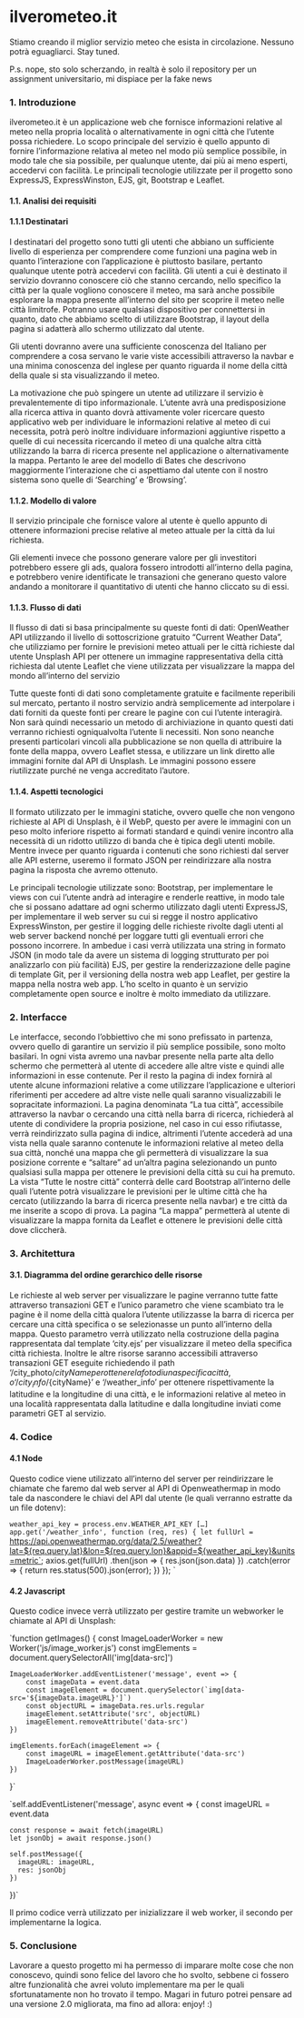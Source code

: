 # ilverometeo.it
Stiamo creando il miglior servizio meteo che esista in circolazione.
Nessuno potrà eguagliarci.
Stay tuned.

P.s. nope, sto solo scherzando, in realtà è solo il repository per un assignment universitario, mi dispiace per la fake news

### 1. Introduzione

ilverometeo.it è un applicazione web che fornisce informazioni relative al meteo nella propria località o alternativamente in ogni città che l’utente possa richiedere.
Lo scopo principale del servizio è quello appunto di fornire l’informazione relativa al meteo nel modo più semplice possibile, in modo tale che sia possibile, per qualunque utente, dai più ai meno esperti, accedervi con facilità.
Le principali tecnologie utilizzate per il progetto sono ExpressJS, ExpressWinston, EJS, git, Bootstrap e Leaflet.
 
#### 1.1. 		Analisi dei requisiti
#### 1.1.1		Destinatari

I destinatari del progetto sono tutti gli utenti che abbiano un sufficiente livello di esperienza per comprendere come funzioni una pagina web in quanto l’interazione con l’applicazione è piuttosto basilare, pertanto qualunque utente potrà accedervi con facilità.
Gli utenti a cui è destinato il servizio dovranno conoscere ciò che stanno cercando, nello specifico la città per la quale vogliono conoscere il meteo, ma sarà anche possibile esplorare la mappa presente all’interno del sito per scoprire il meteo nelle città limitrofe. 
Potranno usare qualsiasi dispositivo per connettersi in quanto, dato che abbiamo scelto di utilizzare Bootstrap, il layout della pagina si adatterà allo schermo utilizzato dal utente.

Gli utenti dovranno avere una sufficiente conoscenza del Italiano per comprendere a cosa servano le varie viste accessibili attraverso la navbar e una minima conoscenza del inglese per quanto riguarda il nome della città della quale si sta visualizzando il meteo.

La motivazione che può spingere un utente ad utilizzare il servizio è prevalentemente di tipo informazionale.
L’utente avrà una predisposizione alla ricerca attiva in quanto dovrà attivamente voler ricercare questo applicativo web per individuare le informazioni relative al meteo di cui necessita, potrà però inoltre individuare informazioni aggiuntive rispetto a quelle di cui necessita ricercando il meteo di una qualche altra città utilizzando la barra di ricerca presente nel applicazione o alternativamente la mappa.
Pertanto le aree del modello di Bates che descrivono maggiormente l’interazione che ci aspettiamo dal utente con il nostro sistema sono quelle di ‘Searching’ e ‘Browsing’.

#### 1.1.2.		Modello di valore

Il servizio principale che fornisce valore al utente è quello appunto di ottenere informazioni precise relative al meteo attuale per la città da lui richiesta.

Gli elementi invece che possono generare valore per gli investitori potrebbero essere gli ads, qualora fossero introdotti all’interno della pagina, e potrebbero venire identificate le transazioni che generano questo valore andando a monitorare il quantitativo di utenti che hanno cliccato su di essi.

#### 1.1.3.		Flusso di dati

Il flusso di dati si basa principalmente su queste fonti di dati:
OpenWeather API utilizzando il livello di sottoscrizione gratuito “Current Weather Data”, che utilizziamo per fornire le previsioni meteo attuali per le città richieste dal utente
Unsplash API per ottenere un immagine rappresentativa della città richiesta dal utente
Leaflet che viene utilizzata per visualizzare la mappa del mondo all’interno del servizio

Tutte queste fonti di dati sono completamente gratuite e facilmente reperibili sul mercato, pertanto il nostro servizio andrà semplicemente ad interpolare i dati forniti da queste fonti per creare le pagine con cui l’utente interagirà.
Non sarà quindi necessario un metodo di archiviazione in quanto questi dati verranno richiesti ogniqualvolta l’utente li necessiti.
Non sono neanche presenti particolari vincoli alla pubblicazione se non quella di attribuire la fonte della mappa, ovvero Leaflet stessa, e utilizzare un link diretto alle immagini fornite dal API di Unsplash.
Le immagini possono essere riutilizzate purché ne venga accreditato l’autore.

#### 1.1.4.		Aspetti tecnologici

Il formato utilizzato per le immagini statiche, ovvero quelle che non vengono richieste al API di Unsplash, è il WebP, questo per avere le immagini con un peso molto inferiore rispetto ai formati standard e quindi venire incontro alla necessità di un ridotto utilizzo di banda che è tipica degli utenti mobile. Mentre invece per quanto riguarda i contenuti che sono richiesti dal server alle API esterne, useremo il formato JSON per reindirizzare alla nostra pagina la risposta che avremo ottenuto.  

Le principali tecnologie utilizzate sono:
Bootstrap, per implementare le views con cui l’utente andrà ad interagire e renderle reattive, in modo tale che si possano adattare ad ogni schermo utilizzato dagli utenti
ExpressJS, per implementare il web server su cui si regge il nostro applicativo
ExpressWinston, per gestire il logging delle richieste rivolte dagli utenti al web server backend nonché per loggare tutti gli eventuali errori che possono incorrere. In ambedue i casi verrà utilizzata una string in formato JSON (in modo tale da avere un sistema di logging strutturato per poi analizzarlo con più facilità)
EJS, per gestire la renderizzazione delle pagine di template
Git, per il versioning della nostra web app
Leaflet, per gestire la mappa nella nostra web app. L’ho scelto in quanto è un servizio completamente open source e inoltre è molto immediato da utilizzare.


### 2. Interfacce

Le interfacce, secondo l’obbiettivo che mi sono prefissato in partenza, ovvero quello di garantire un servizio il più semplice possibile, sono molto basilari.
In ogni vista avremo una navbar presente nella parte alta dello schermo che permetterà al utente di accedere alle altre viste e quindi alle informazioni in esse contenute. 
Per il resto la pagina di index fornirà al utente alcune informazioni relative a come utilizzare l’applicazione e ulteriori riferimenti per accedere ad altre viste nelle quali saranno visualizzabili le sopracitate informazioni.
La pagina denominata “La tua città”, accessibile attraverso la navbar o cercando una città nella barra di ricerca, richiederà al utente di condividere la propria posizione, nel caso in cui esso rifiutasse, verrà reindirizzato sulla pagina di indice, altrimenti l’utente accederà ad una vista nella quale saranno contenute le informazioni relative al meteo della sua città, nonché una mappa che gli permetterà di visualizzare la sua posizione corrente e “saltare” ad un’altra pagina selezionando un punto qualsiasi sulla mappa per ottenere le previsioni della città su cui ha premuto. 
La vista “Tutte le nostre città” conterrà delle card Bootstrap all’interno delle quali l’utente potrà visualizzare le previsioni per le ultime città che ha cercato (utilizzando la barra di ricerca presente nella navbar) e tre città da me inserite a scopo di prova.
La pagina “La mappa” permetterà al utente di visualizzare la mappa fornita da Leaflet e ottenere le previsioni delle città dove cliccherà.










### 3. Architettura
#### 3.1.		Diagramma del ordine gerarchico delle risorse


Le richieste al web server per visualizzare le pagine verranno tutte fatte attraverso transazioni GET e l’unico parametro che viene scambiato tra le pagine è il nome della città qualora l’utente utilizzasse la barra di ricerca per cercare una città specifica o se selezionasse un punto all’interno della mappa. Questo parametro verrà utilizzato nella costruzione della pagina rappresentata dal template ‘city.ejs’ per visualizzare il meteo della specifica città richiesta.
Inoltre le altre risorse saranno accessibili attraverso transazioni GET eseguite richiedendo il path ‘/city_photo/${cityName} per ottenere la foto di una specifica città, o ‘/city_info/${cityName}’ e ‘/weather_info’ per ottenere rispettivamente la latitudine e la longitudine di una città, e le informazioni relative al meteo in una località rappresentata dalla latitudine e dalla longitudine inviati come parametri GET al servizio.

### 4. Codice
#### 4.1		Node

Questo codice viene utilizzato all’interno del server per reindirizzare le chiamate che faremo dal web server al API di Openweathermap in modo tale da nascondere le chiavi del API dal utente (le quali verranno estratte da un file dotenv):

`weather_api_key = process.env.WEATHER_API_KEY
[…]
app.get('/weather_info', function (req, res) {
    let fullUrl = `https://api.openweathermap.org/data/2.5/weather?lat=${req.query.lat}&lon=${req.query.lon}&appid=${weather_api_key}&units=metric`;
    axios.get(fullUrl)
    .then(json => {
        res.json(json.data)
    })
    .catch(error => {
        return res.status(500).json(error);
    })
});
`

#### 4.2 		Javascript

Questo codice invece verrà utilizzato per gestire tramite un webworker le chiamate al API di Unsplash:

`function getImages() {
    const ImageLoaderWorker = new Worker('js/image_worker.js')
    const imgElements = document.querySelectorAll('img[data-src]')

    ImageLoaderWorker.addEventListener('message', event => {
        const imageData = event.data
        const imageElement = document.querySelector(`img[data-src='${imageData.imageURL}']`)
        const objectURL = imageData.res.urls.regular       
        imageElement.setAttribute('src', objectURL)
        imageElement.removeAttribute('data-src')
    })
    
    imgElements.forEach(imageElement => {
        const imageURL = imageElement.getAttribute('data-src')
        ImageLoaderWorker.postMessage(imageURL)
    })
}`


`self.addEventListener('message', async event => {
    const imageURL = event.data

    const response = await fetch(imageURL)
    let jsonObj = await response.json()

    self.postMessage({
      imageURL: imageURL,
      res: jsonObj
    })
  })`


Il primo codice verrà utilizzato per inizializzare il web worker, il secondo per implementarne la logica.

### 5. Conclusione

Lavorare a questo progetto mi ha permesso di imparare molte cose che non conoscevo, quindi sono felice del lavoro che ho svolto, sebbene ci fossero altre funzionalità che avrei voluto implementare ma per le quali sfortunatamente non ho trovato il tempo.
Magari in futuro potrei pensare ad una versione 2.0 migliorata, ma fino ad allora: enjoy! :)

